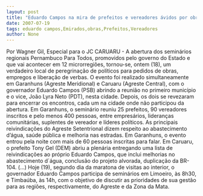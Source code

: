 ```yaml
---
layout: post
title: "Eduardo Campos na mira de prefeitos e vereadores ávidos por obras"
date: 2007-07-19
tags: eduardo campos,Emirados,obras,Prefeitos,Vereadores
author: None
---
```

Por Wagner Gil, Especial para o JC
CARUARU - A abertura dos semin&aacute;rios regionais Pernambuco Para Todos, promovidos pelo governo do Estado e que vai acontecer em 12 microrregi&otilde;es, tornou-se, ontem (18), um verdadeiro local de peregrina&ccedil;&atilde;o de pol&iacute;ticos para pedidos de obras, empregos e libera&ccedil;&atilde;o de verbas. 
O evento foi realizado simultaneamente em Garanhuns (Agreste Meridional) e Caruaru (Agreste Central), com o governador Eduardo Campos (PSB) abrindo a reuni&atilde;o no primeiro munic&iacute;pio e o vice, Jo&atilde;o Lyra Neto (PDT), nesta cidade. Depois, os dois se revezaram para encerrar os encontros, cada um na cidade onde n&atilde;o participou da abertura.
Em Garanhuns, o semin&aacute;rio reuniu 25 prefeitos, 90 vereadores inscritos e pelo menos 400 pessoas, entre empres&aacute;rios, lideran&ccedil;as comunit&aacute;rias, suplentes de vereador e l&iacute;deres pol&iacute;ticos. As principais reivindica&ccedil;&otilde;es do Agreste Setentrional dizem respeito ao abastecimento d&rsquo;&aacute;gua, sa&uacute;de p&uacute;blica e melhoria nas estradas. Em Garanhuns, o evento entrou pela noite com mais de 60 pessoas inscritas para falar.
Em Caruaru, o prefeito Tony Gel (DEM) abriu a plen&aacute;ria entregando uma lista de reivindica&ccedil;&otilde;es ao pr&oacute;prio Eduardo Campos, que inclui melhorias no abastecimento d&acute;&aacute;gua, conclus&atilde;o do projeto alvorada, duplica&ccedil;&atilde;o da BR-104.
(...)
Hoje (19),&nbsp;segundo dia da maratona de visitas ao interior, o governador Eduardo Campos participa&nbsp;de semin&aacute;rios em Limoeiro, &agrave;s 8h30, e Timba&uacute;ba, &agrave;s 14h, com o objetivo de discutir as prioridades de sua gest&atilde;o para as regi&otilde;es, respectivamente, do Agreste e da Zona da Mata. 